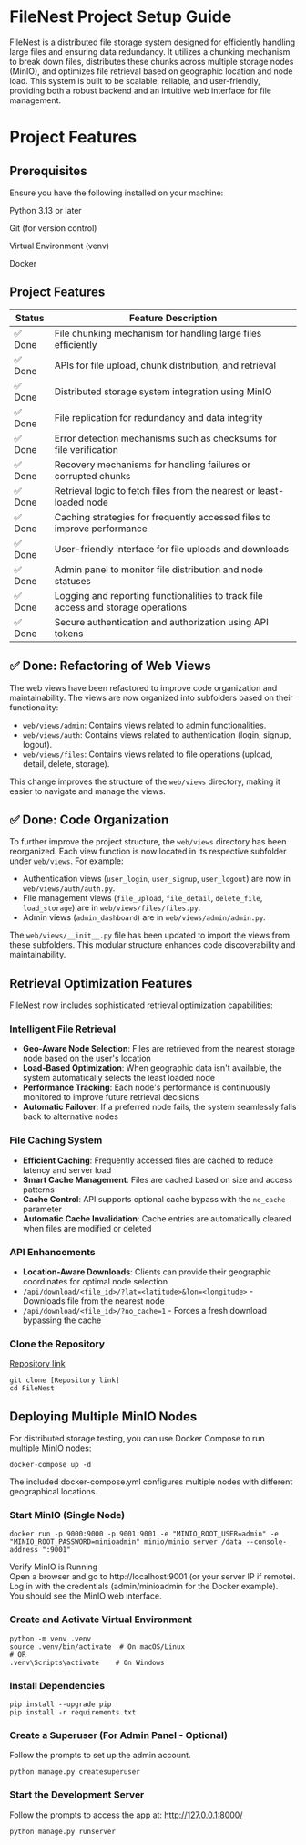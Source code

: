 # FileNest Project Setup Guide

FileNest is a distributed file storage system designed for efficiently handling large files and ensuring data redundancy. It utilizes a chunking mechanism to break down files, distributes these chunks across multiple storage nodes (MinIO), and optimizes file retrieval based on geographic location and node load. This system is built to be scalable, reliable, and user-friendly, providing both a robust backend and an intuitive web interface for file management.

# Project Features

## Prerequisites

Ensure you have the following installed on your machine:

Python 3.13 or later

Git (for version control)

Virtual Environment (venv)

Docker


## Project Features


| **Status**   | **Feature Description** |
|--------------| ------- |
| ✅ Done       | File chunking mechanism for handling large files efficiently   |
| ✅ Done       | APIs for file upload, chunk distribution, and retrieval   |
| ✅ Done       | Distributed storage system integration using MinIO   |
| ✅ Done       | File replication for redundancy and data integrity   |
| ✅ Done       | Error detection mechanisms such as checksums for file verification   |
| ✅ Done       | Recovery mechanisms for handling failures or corrupted chunks  |
| ✅ Done       | Retrieval logic to fetch files from the nearest or least-loaded node  |
| ✅ Done       | Caching strategies for frequently accessed files to improve performance  |
| ✅ Done       | User-friendly interface for file uploads and downloads  |
| ✅ Done       | Admin panel to monitor file distribution and node statuses  |
| ✅ Done       | Logging and reporting functionalities to track file access and storage operations  |
| ✅ Done       | Secure authentication and authorization using API tokens  |


## ✅ Done: Refactoring of Web Views

The web views have been refactored to improve code organization and maintainability.
The views are now organized into subfolders based on their functionality:

- `web/views/admin`: Contains views related to admin functionalities.
- `web/views/auth`: Contains views related to authentication (login, signup, logout).
- `web/views/files`: Contains views related to file operations (upload, detail, delete, storage).

This change improves the structure of the `web/views` directory, making it easier to navigate and manage the views.


## ✅ Done: Code Organization

To further improve the project structure, the `web/views` directory has been reorganized.
Each view function is now located in its respective subfolder under `web/views`.
For example:

- Authentication views (`user_login`, `user_signup`, `user_logout`) are now in `web/views/auth/auth.py`.
- File management views (`file_upload`, `file_detail`, `delete_file`, `load_storage`) are in `web/views/files/files.py`.
- Admin views (`admin_dashboard`) are in `web/views/admin/admin.py`.

The `web/views/__init__.py` file has been updated to import the views from these subfolders.
This modular structure enhances code discoverability and maintainability.

## Retrieval Optimization Features

FileNest now includes sophisticated retrieval optimization capabilities:

### Intelligent File Retrieval
- **Geo-Aware Node Selection**: Files are retrieved from the nearest storage node based on the user's location
- **Load-Based Optimization**: When geographic data isn't available, the system automatically selects the least loaded node
- **Performance Tracking**: Each node's performance is continuously monitored to improve future retrieval decisions
- **Automatic Failover**: If a preferred node fails, the system seamlessly falls back to alternative nodes

### File Caching System
- **Efficient Caching**: Frequently accessed files are cached to reduce latency and server load
- **Smart Cache Management**: Files are cached based on size and access patterns
- **Cache Control**: API supports optional cache bypass with the `no_cache` parameter
- **Automatic Cache Invalidation**: Cache entries are automatically cleared when files are modified or deleted

### API Enhancements
- **Location-Aware Downloads**: Clients can provide their geographic coordinates for optimal node selection
- `/api/download/<file_id>/?lat=<latitude>&lon=<longitude>` - Downloads file from the nearest node
- `/api/download/<file_id>/?no_cache=1` - Forces a fresh download bypassing the cache

### Clone the Repository
[Repository link](https://github.com/tonidevvn/FileNest)
```
git clone [Repository link]
cd FileNest
```

## Deploying Multiple MinIO Nodes
For distributed storage testing, you can use Docker Compose to run multiple MinIO nodes:

```
docker-compose up -d
```

The included docker-compose.yml configures multiple nodes with different geographical locations.

### Start MinIO (Single Node)
```
docker run -p 9000:9000 -p 9001:9001 -e "MINIO_ROOT_USER=admin" -e "MINIO_ROOT_PASSWORD=minioadmin" minio/minio server /data --console-address ":9001"
```

Verify MinIO is Running\
Open a browser and go to http://localhost:9001 (or your server IP if remote).\
Log in with the credentials (admin/minioadmin for the Docker example).\
You should see the MinIO web interface.


### Create and Activate Virtual Environment

```
python -m venv .venv
source .venv/bin/activate  # On macOS/Linux
# OR
.venv\Scripts\activate    # On Windows
```

### Install Dependencies

```
pip install --upgrade pip
pip install -r requirements.txt
```

### Create a Superuser (For Admin Panel - Optional)

Follow the prompts to set up the admin account.
```
python manage.py createsuperuser
```

### Start the Development Server

Follow the prompts to access the app at: http://127.0.0.1:8000/
```
python manage.py runserver
```

